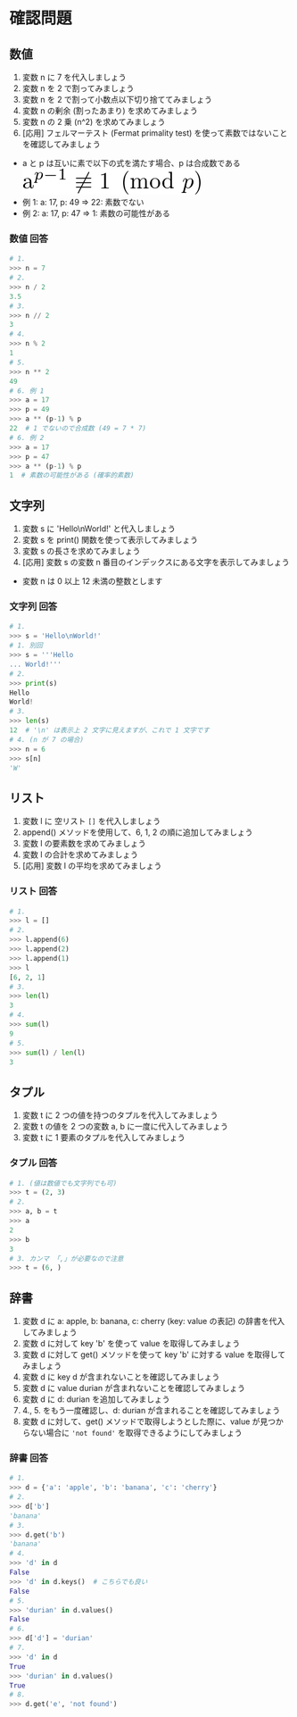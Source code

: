 # 確認問題
## 数値
1. 変数 n に 7 を代入しましょう
2. 変数 n を 2 で割ってみましょう
3. 変数 n を 2 で割って小数点以下切り捨ててみましょう
4. 変数 n の剰余 (割ったあまり) を求めてみましょう
5. 変数 n の 2 乗 (n^2) を求めてみましょう
6. [応用] フェルマーテスト (Fermat primality test) を使って素数ではないことを確認してみましょう
  * a と p は互いに素で以下の式を満たす場合、p は合成数である
  ![](../img/fermat_primality_test.png)
  * 例 1: a: 17, p: 49 => 22: 素数でない
  * 例 2: a: 17, p: 47 => 1: 素数の可能性がある

### 数値 回答
```python
# 1.
>>> n = 7
# 2.
>>> n / 2
3.5
# 3.
>>> n // 2
3
# 4.
>>> n % 2
1
# 5.
>>> n ** 2
49
# 6. 例 1
>>> a = 17
>>> p = 49
>>> a ** (p-1) % p
22  # 1 でないので合成数 (49 = 7 * 7)
# 6. 例 2
>>> a = 17
>>> p = 47
>>> a ** (p-1) % p
1  # 素数の可能性がある (確率的素数) 
```

## 文字列
1. 変数 s に 'Hello\nWorld!' と代入しましょう
2. 変数 s を print() 関数を使って表示してみましょう
3. 変数 s の長さを求めてみましょう
4. [応用] 変数 s の変数 n 番目のインデックスにある文字を表示してみましょう
  * 変数 n は 0 以上 12 未満の整数とします

### 文字列 回答
```python
# 1.
>>> s = 'Hello\nWorld!'
# 1. 別回
>>> s = '''Hello
... World!'''
# 2.
>>> print(s)
Hello
World!
# 3.
>>> len(s)
12  # '\n' は表示上 2 文字に見えますが、これで 1 文字です
# 4. (n が 7 の場合)
>>> n = 6
>>> s[n]
'W'
```

## リスト
1. 変数 l に 空リスト `[]` を代入しましょう
2. append() メソッドを使用して、6, 1, 2 の順に追加してみましょう
3. 変数 l の要素数を求めてみましょう
4. 変数 l の合計を求めてみましょう
5. [応用] 変数 l の平均を求めてみましょう

### リスト 回答
```python
# 1.
>>> l = []
# 2.
>>> l.append(6)
>>> l.append(2)
>>> l.append(1)
>>> l
[6, 2, 1]
# 3.
>>> len(l)
3
# 4.
>>> sum(l)
9
# 5.
>>> sum(l) / len(l)
3
```

## タプル
1. 変数 t に 2 つの値を持つのタプルを代入してみましょう
2. 変数 t の値を 2 つの変数 a, b に一度に代入してみましょう
3. 変数 t に 1 要素のタプルを代入してみましょう

### タプル 回答
```python
# 1. (値は数値でも文字列でも可)
>>> t = (2, 3)
# 2.
>>> a, b = t
>>> a
2
>>> b
3
# 3. カンマ 「,」が必要なので注意
>>> t = (6, )
```

## 辞書
1. 変数 d に a: apple, b: banana, c: cherry (key: value の表記) の辞書を代入してみましょう
2. 変数 d に対して key 'b' を使って value を取得してみましょう
3. 変数 d に対して get() メソッドを使って key 'b' に対する value を取得してみましょう
4. 変数 d に key d が含まれないことを確認してみましょう
5. 変数 d に value durian が含まれないことを確認してみましょう
6. 変数 d に d: durian を追加してみましょう
7. 4., 5. をもう一度確認し、d: durian が含まれることを確認してみましょう
8. 変数 d に対して、get() メソッドで取得しようとした際に、value が見つからない場合に `'not found'` を取得できるようにしてみましょう

### 辞書 回答
```python
# 1. 
>>> d = {'a': 'apple', 'b': 'banana', 'c': 'cherry'}
# 2.
>>> d['b']
'banana'
# 3.
>>> d.get('b')
'banana'
# 4.
>>> 'd' in d
False
>>> 'd' in d.keys()  # こちらでも良い
False
# 5.
>>> 'durian' in d.values()
False
# 6.
>>> d['d'] = 'durian'
# 7.
>>> 'd' in d
True
>>> 'durian' in d.values()
True
# 8.
>>> d.get('e', 'not found')
```
